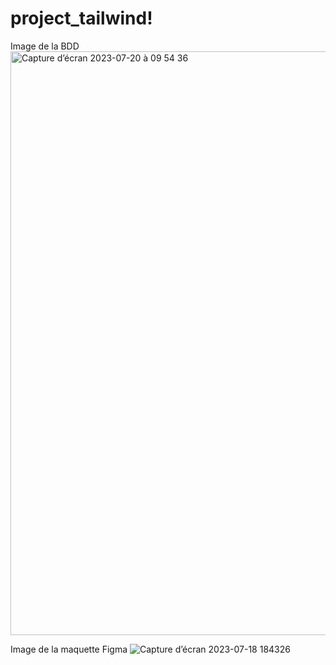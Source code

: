 # project_tailwind!
Image de la BDD
<img width="934" alt="Capture d’écran 2023-07-20 à 09 54 36" src="https://github.com/SEF936/project_tailwind/assets/120326900/b279ed15-5811-490d-89bf-2d262490ad41">


Image de la maquette Figma
![Capture d’écran 2023-07-18 184326](https://github.com/SEF936/project_tailwind/assets/120326900/1392e970-040e-4cee-89e9-b0771b75c1fc)
